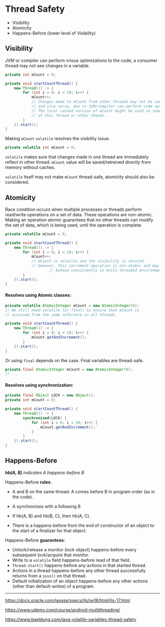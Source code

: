 # Thread Safety

- Visibility
- Atomicity
- Happens-Before (lower level of Visibility)



## Visibility

JVM or compiler can perform vrious optimizations to the code, a consumer thread may not see changes in a variable.

```java
private int mCount = 0;

private void startCountThread() {
    new Thread(() -> {
        for (int i = 0; i < 10; i++) {
            mCount++;
          	// Changes made to mCount from other threads may not be seen here,
            // and vice versa, due to JVM/compiler can perform code optimizations.
            // The local cached version of mCount might be used in some operations
          	// of this thread or other theads.
        }
    }).start();
}
```

Making `mCount` `volatile` resolves the visibility issue.

```java
private volatile int mCount = 0;
```

`volatile` makes sure that changes made in one thread are immediately reflect in other thread. `mCount` value will be saved/retreived directly from memory without caches.

`volatile` itself may not make `mCount` thread-safe, atomicity should also be considered.



## Atomicity

Race condition occurs when multiple processes or threads perform read/write operations on a set of data. These operations are non-atomic. Making an operation atomic guarantees that no other threads can modify the set of data, which is being used, until the operation is complete.

```java
private volatile mCount = 0;

private void startCountThread() {
    new Thread(() -> {
        for (int i = 0; i < 10; i++) {
            mCount++;
          	// mCount is volatile and the visibility is secured.
          	// However, this increment operation is non-atomic and may not
    				// behave consistently in multi-threaded environment.
        }
    }).start();
}
```

#### Resolves using Atomic classes:

```java
private volatile AtomicInteger mCount = new AtomicInteger(0);
// We still need volatile (or final) to ensure that mCount is
// accessed from the same reference in all threads.

private void startCountThread() {
    new Thread(() -> {
        for (int i = 0; i < 10; i++) {
            mCount.getAndIncrement();
        }
    }).start();
}
```

Or using `final` depends on the case. Final variables are thread-safe.

```java
private final AtomicInteger mCount = new AtomicInteger(0);
// ...
```

#### Resolves using synchronization:

```java
private final Object LOCK = new Object();
private int mCount = 0;

private void startCountThread() {
    new Thread(() -> {
      	synchronized(LOCK) {
          	for (int i = 0; i < 10; i++) {
              	mCount.getAndIncrement();
          	}
        }
    }).start();
}
```



## Happens-Before

***hb(A, B)** indicates A happens-before B*

Happens-Before **rules**:

- A and B on the same thread: A comes before B in program order (as in the code).
- A synchronizes with a following B
- If hb(A, B) and hb(B, C), then hb(A, C).

- There is a happens-before from the end of constructor of an object to the start of a finalizer for that object.

Happens-Before **guarantees**:

- Unlock/release a monitor (lock object) happens-before every subsequent lock/acquire that monitor.
- Write to a `volatile` field happens-before read of that field.
- `Thread.start()` happens-before any actions in that started thread.
- Actions in a thread happens-before any other thread successfully returns from a `join()` on that thread.
- Default initialization of an object happens-before any other actions (other than default-writes) of a program.



------

https://docs.oracle.com/javase/specs/jls/se18/html/jls-17.html

https://www.udemy.com/course/android-multithreading/

https://www.baeldung.com/java-volatile-variables-thread-safety